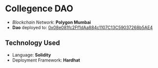 # Collegence DAO

-   _Blockchain Network_: **Polygon Mumbai**
-   **Dao** deployed to: [0x08e081fc2Ff1dAa884c1107C13C59037268b5AE4](https://mumbai.polygonscan.com/address/0x08e081fc2Ff1dAa884c1107C13C59037268b5AE4#code)

## Technology Used

-   Language: **Solidity**
-   Deployment Framework: **Hardhat**
